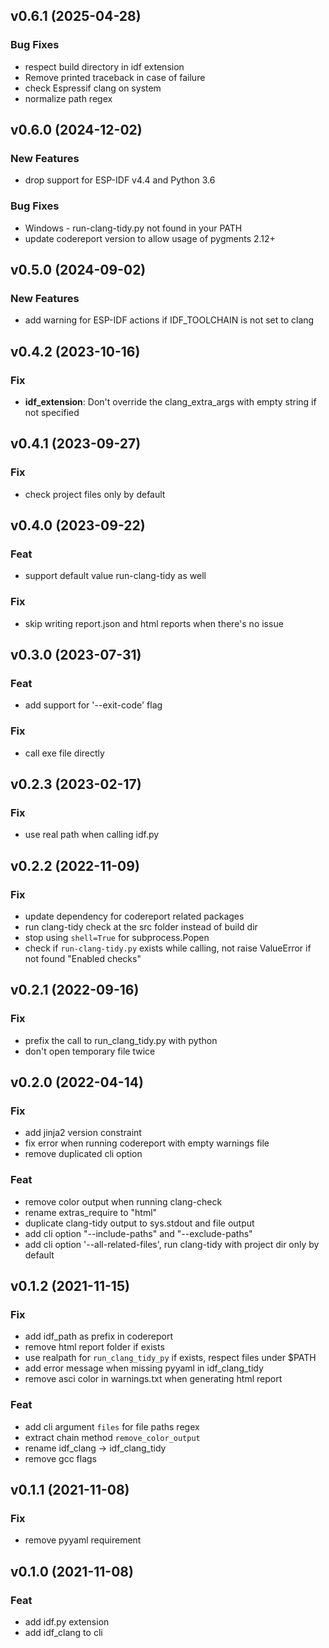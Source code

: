 ## v0.6.1 (2025-04-28)

### Bug Fixes

- respect build directory in idf extension
- Remove printed traceback in case of failure
- check Espressif clang on system
- normalize path regex

## v0.6.0 (2024-12-02)

### New Features

- drop support for ESP-IDF v4.4 and Python 3.6

### Bug Fixes

- Windows - run-clang-tidy.py not found in your PATH
- update codereport version to allow usage of pygments 2.12+

## v0.5.0 (2024-09-02)

### New Features

- add warning for ESP-IDF actions if IDF_TOOLCHAIN is not set to clang

## v0.4.2 (2023-10-16)

### Fix

- **idf_extension**: Don't override the clang_extra_args with empty string if not specified

## v0.4.1 (2023-09-27)

### Fix

- check project files only by default

## v0.4.0 (2023-09-22)

### Feat

- support default value run-clang-tidy as well

### Fix

- skip writing report.json and html reports when there's no issue

## v0.3.0 (2023-07-31)

### Feat

- add support for '--exit-code' flag

### Fix

- call exe file directly

## v0.2.3 (2023-02-17)

### Fix

- use real path when calling idf.py

## v0.2.2 (2022-11-09)

### Fix

- update dependency  for codereport related packages
- run clang-tidy check at the src folder instead of build dir
- stop using `shell=True` for subprocess.Popen
- check if `run-clang-tidy.py` exists while calling, not raise ValueError if not found "Enabled checks"

## v0.2.1 (2022-09-16)

### Fix

- prefix the call to run_clang_tidy.py with python
- don't open temporary file twice

## v0.2.0 (2022-04-14)

### Fix

- add jinja2 version constraint
- fix error when running codereport with empty warnings file
- remove duplicated cli option

### Feat

- remove color output when running clang-check
- rename extras_require to "html"
- duplicate clang-tidy output to sys.stdout and file output
- add cli option "--include-paths" and "--exclude-paths"
- add cli option '--all-related-files', run clang-tidy with project dir only by default

## v0.1.2 (2021-11-15)

### Fix

- add idf_path as prefix in codereport
- remove html report folder if exists
- use realpath for `run_clang_tidy_py` if exists, respect files under $PATH
- add error message when missing pyyaml in idf_clang_tidy
- remove asci color in warnings.txt when generating html report

### Feat

- add cli argument `files` for file paths regex
- extract chain method `remove_color_output`
- rename idf_clang -> idf_clang_tidy
- remove gcc flags

## v0.1.1 (2021-11-08)

### Fix

- remove pyyaml requirement

## v0.1.0 (2021-11-08)

### Feat

- add idf.py extension
- add idf_clang to cli
